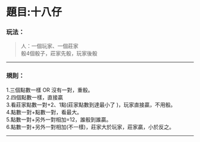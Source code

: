# 題目:十八仔
### 玩法：
> 人：一個玩家、一個莊家  
> 骰4個骰子，莊家先骰，玩家後骰
---
### 規則：
1.三個點數一樣 OR 沒有一對，重骰。  
2.四個點數一樣，直接贏  
3.看莊家點數一對+2、1點(莊家點數到達最小了 )，玩家直接贏，不用骰。  
4.點數一對+點數一對，看最大。  
5.點數一對+另外一對相加=12，誰骰到誰贏。  
6.點數一對+另外一對相加(不一樣)，莊家大於玩家，莊家贏，小於反之。  

---
